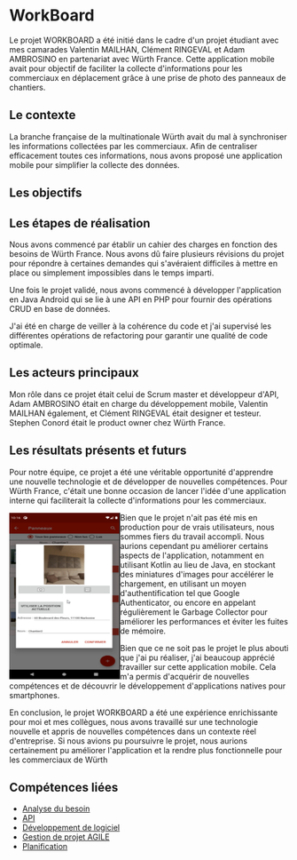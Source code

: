 # WorkBoard

Le projet WORKBOARD a été initié dans le cadre d'un projet étudiant avec mes camarades Valentin MAILHAN, Clément RINGEVAL et Adam AMBROSINO en partenariat avec Würth France. Cette application mobile avait pour objectif de faciliter la collecte d'informations pour les commerciaux en déplacement grâce à une prise de photo des panneaux de chantiers.

## Le contexte
La branche française de la multinationale Würth avait du mal à synchroniser les informations collectées par les commerciaux. Afin de centraliser efficacement toutes ces informations, nous avons proposé une application mobile pour simplifier la collecte des données.

## Les objectifs

## Les étapes de réalisation
Nous avons commencé par établir un cahier des charges en fonction des besoins de Würth France. Nous avons dû faire plusieurs révisions du projet pour répondre à certaines demandes qui s'avéraient difficiles à mettre en place ou simplement impossibles dans le temps imparti.

Une fois le projet validé, nous avons commencé à développer l'application en Java Android qui se lie à une API en PHP pour fournir des opérations CRUD en base de données.

J'ai été en charge de veiller à la cohérence du code et j'ai supervisé les différentes opérations de refactoring pour garantir une qualité de code optimale.

## Les acteurs principaux
Mon rôle dans ce projet était celui de Scrum master et développeur d'API, Adam AMBROSINO était en charge du développement mobile, Valentin MAILHAN également, et Clément RINGEVAL était designer et testeur. Stephen Conord était le product owner chez Würth France.

## Les résultats présents et futurs
Pour notre équipe, ce projet a été une véritable opportunité d'apprendre une nouvelle technologie et de développer de nouvelles compétences. Pour Würth France, c'était une bonne occasion de lancer l'idée d'une application interne qui faciliterait la collecte d'informations pour les commerciaux.

<img src="/img/workboard.png" alt="workboard.png" width="200" height="300" align="left" />

Bien que le projet n'ait pas été mis en production pour de vrais utilisateurs, nous sommes fiers du travail accompli. Nous aurions cependant pu améliorer certains aspects de l'application, notamment en utilisant Kotlin au lieu de Java, en stockant des miniatures d'images pour accélérer le chargement, en utilisant un moyen d'authentification tel que Google Authenticator, ou encore en appelant régulièrement le Garbage Collector pour améliorer les performances et éviter les fuites de mémoire.

Bien que ce ne soit pas le projet le plus abouti que j'ai pu réaliser, j'ai beaucoup apprécié travailler sur cette application mobile. Cela m'a permis d'acquérir de nouvelles compétences et de découvrir le développement d'applications natives pour smartphones.

En conclusion, le projet WORKBOARD a été une expérience enrichissante pour moi et mes collègues, nous avons travaillé sur une technologie nouvelle et appris de nouvelles compétences dans un contexte réel d'entreprise. Si nous avions pu poursuivre le projet, nous aurions certainement pu améliorer l'application et la rendre plus fonctionnelle pour les commerciaux de Würth

## Compétences liées
- [Analyse du besoin](/mes-compétences/Humaines/analyse-du-besoin)
- [API](/mes-compétences/Techniques/api)
- [Développement de logiciel](/mes-compétences/Techniques/developpement-logiciel)
- [Gestion de projet AGILE](/mes-compétences/Techniques/gestion-de-projet-agile)
- [Planification](/mes-compétences/Techniques/planification)
